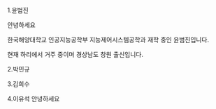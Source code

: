 1.윤범진

안녕하세요

한국해양대학교 인공지능공학부 지능제어시스템공학과 재학 중인 윤범진입니다. 

현재 하리에서 거주 중이며 경상남도 창원 출신입니다. 

2.박민규

3.김희수

4.이유석
안녕하세요

